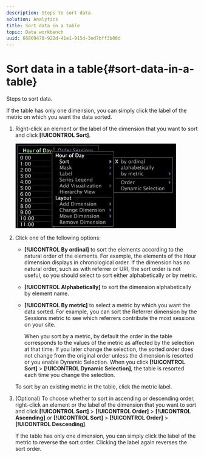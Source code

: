 ```yaml
---
description: Steps to sort data.
solution: Analytics
title: Sort data in a table
topic: Data workbench
uuid: 66869478-922d-41e1-915d-3ed7bff3b08d
---
```


# Sort data in a table{#sort-data-in-a-table}

Steps to sort data.

If the table has only one dimension, you can simply click the label of the metric on which you want the data sorted.

1. Right-click an element or the label of the dimension that you want to sort and click **[!UICONTROL Sort]**.

   ![](assets/mnu_Table_Sort.png)

1. Click one of the following options:

    * **[!UICONTROL By ordinal]** to sort the elements according to the natural order of the elements. For example, the elements of the Hour dimension displays in chronological order. If the dimension has no natural order, such as with referrer or URI, the sort order is not useful, so you should select to sort either alphabetically or by metric. 
    * **[!UICONTROL Alphabetically]** to sort the dimension alphabetically by element name. 
    * **[!UICONTROL By metric]** to select a metric by which you want the data sorted. For example, you can sort the Referrer dimension by the Sessions metric to see which referrers contribute the most sessions on your site.

      When you sort by a metric, by default the order in the table corresponds to the values of the metric as affected by the selection at that time. If you later change the selection, the sorted order does not change from the original order unless the dimension is resorted or you enable Dynamic Selection. When you click **[!UICONTROL Sort]** > **[!UICONTROL Dynamic Selection]**, the table is resorted each time you change the selection.

   To sort by an existing metric in the table, click the metric label. 

1. (Optional) To choose whether to sort in ascending or descending order, right-click an element or the label of the dimension that you want to sort and click **[!UICONTROL Sort]** > **[!UICONTROL Order]** > **[!UICONTROL Ascending]** or **[!UICONTROL Sort]** > **[!UICONTROL Order]** > **[!UICONTROL Descending]**.

   If the table has only one dimension, you can simply click the label of the metric to reverse the sort order. Clicking the label again reverses the sort order.

